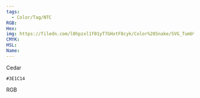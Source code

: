 ```yaml
---
tags:
  - Color/Tag/NTC
RGB:
Hex:
img: https://filedn.com/l0hpzxl1f01yT7GHxtF8cyk/Color%20Snake/SVG_Tumb%20Mass%20No%20Name/3E1C14.svg
CMYK:
HSL:
Name:
---
```

Cedar
```palette
#3E1C14
```
RGB
